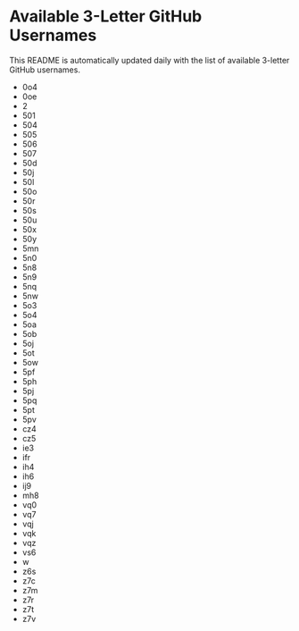 # Available 3-Letter GitHub Usernames

This README is automatically updated daily with the list of available 3-letter GitHub usernames.

- 0o4
- 0oe
- 2
- 501
- 504
- 505
- 506
- 507
- 50d
- 50j
- 50l
- 50o
- 50r
- 50s
- 50u
- 50x
- 50y
- 5mn
- 5n0
- 5n8
- 5n9
- 5nq
- 5nw
- 5o3
- 5o4
- 5oa
- 5ob
- 5oj
- 5ot
- 5ow
- 5pf
- 5ph
- 5pj
- 5pq
- 5pt
- 5pv
- cz4
- cz5
- ie3
- ifr
- ih4
- ih6
- ij9
- mh8
- vq0
- vq7
- vqj
- vqk
- vqz
- vs6
- w
- z6s
- z7c
- z7m
- z7r
- z7t
- z7v
